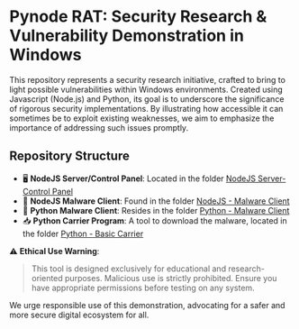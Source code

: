 # Pynode RAT: Security Research & Vulnerability Demonstration in Windows

This repository represents a security research initiative, crafted to bring to light possible vulnerabilities within Windows environments. Created using Javascript (Node.js) and Python, its goal is to underscore the significance of rigorous security implementations. By illustrating how accessible it can sometimes be to exploit existing weaknesses, we aim to emphasize the importance of addressing such issues promptly.

## Repository Structure

- 🖥️ **NodeJS Server/Control Panel**: Located in the folder [NodeJS Server-Control Panel](./NodeJS%20Server-Control%20Panel)
- 💾 **NodeJS Malware Client**: Found in the folder [NodeJS - Malware Client](./NodeJS%20-%20Malware%20Client)
- 🐍 **Python Malware Client**: Resides in the folder [Python - Malware Client](./Python%20-%20Malware%20Client)
- 📥 **Python Carrier Program**: A tool to download the malware, located in the folder [Python - Basic Carrier](./Python%20-%20Basic%20Carrier)

⚠️ **Ethical Use Warning**: 
> This tool is designed exclusively for educational and research-oriented purposes. Malicious use is strictly prohibited. Ensure you have appropriate permissions before testing on any system.

We urge responsible use of this demonstration, advocating for a safer and more secure digital ecosystem for all.
